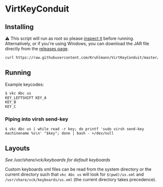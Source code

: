 # VirtKeyConduit

## Installing

⚠️ This script will run as root so please [inspect it](install) before running. Alternatively, or if you're using Windows, you can download the JAR file directly from the [releases page](https://github.com/Kruhlmann/VirtKeyConduit/releases).

```sh
curl https://raw.githubusercontent.com/Kruhlmann/VirtKeyConduit/master/install | sudo sh
```

## Running

Example keycodes:

```sh
$ vkc Abc us
KEY_LEFTSHIFT KEY_A
KEY_B
KEY_C
```

### Piping into virsh send-key

```
$ vkc Abc us | while read -r key; do printf 'sudo virsh send-key machinename %s\n' "$key"; done | bash - >/dev/null
```

## Layouts

*See /usr/share/vck/keyboards for default keyboards*

Custom keyboards xml files can be read from the system directory or the current directory such that `vkc Abc us` will look for `$(pwd)/us.xml` and `/usr/share/vck/keyboards/us.xml` (the current directory takes precedence).